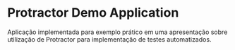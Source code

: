 # Protractor Demo Application

Aplicação implementada para exemplo prático em uma apresentação sobre utilização de Protractor para implementação de testes automatizados.
